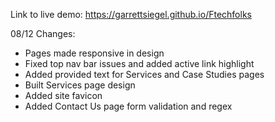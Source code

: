 Link to live demo: https://garrettsiegel.github.io/Ftechfolks

08/12 Changes:

- Pages made responsive in design
- Fixed top nav bar issues and added active link highlight
- Added provided text for Services and Case Studies pages
- Built Services page design
- Added site favicon
- Added Contact Us page form validation and regex

